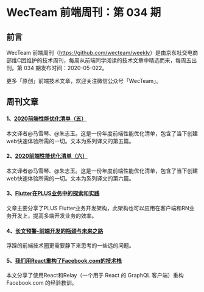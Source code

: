 # WecTeam 前端周刊：第 034 期

## 前言

WecTeam 前端周刊（<https://github.com/wecteam/weekly>）是由京东社交电商部维C团维护的技术周刊，每周从前端同学阅读的技术文章中精选而来，每周五出刊。第 034 期发布时间：2020-05-022。

更多「原创」前端技术文章，欢迎关注微信公众号「WecTeam」。

## 周刊文章

#### 1、[2020前端性能优化清单（五）](https://mp.weixin.qq.com/s/jcDuMrj8lKugAvSlKqERfQ)

本文译者@马雪琴、@朱志玉。这是一份年度前端性能优化清单，包含了当下创建web快速体验所需的一切。文本为系列译文的第五篇。

#### 2、[2020前端性能优化清单（六）](https://mp.weixin.qq.com/s/rPnRfsIlGwAZIm2yNAdUzg)

本文译者@马雪琴、@朱志玉。这是一份年度前端性能优化清单，包含了当下创建web快速体验所需的一切。文本为系列译文的第六篇。

#### 3、[Flutter在PLUS业务中的探索和实践](https://mp.weixin.qq.com/s/eJxmeAJ0ljmbPbgNVkGttQ)

文章主要分享了PLUS Flutter业务开发架构，此架构也可以应用在客户端和RN业务开发上，提高多端开发业务的效率。

#### 4、[长文预警-前端开发的瓶颈与未来之路](https://www.v2ex.com/t/670706)

浮躁的前端技术圈更需要静下来思考的一些远的问题。

#### 5、[我们用React重构了Facebook.com的技术栈](https://mp.weixin.qq.com/s/za0aDp9CWjvZM3KTcn94uQ)

本文分享了使用React和Relay（一个用于 React 的 GraphQL 客户端）重构 Facebook.com 的经验教训。
